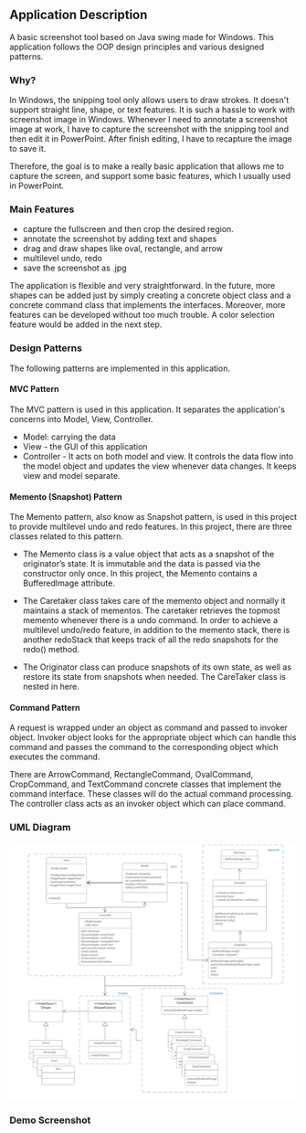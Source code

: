 
## Application Description
A basic screenshot tool based on Java swing made for Windows.
This application follows the OOP design principles and various designed patterns.

### Why?
In Windows, the snipping tool only allows users to draw strokes. It doesn't support straight line, shape, or text features. 
It is such a hassle to work with screenshot image in Windows. 
Whenever I need to annotate a screenshot image at work, I have to capture the screenshot with the snipping tool and then edit it in PowerPoint. 
After finish editing, I have to recapture the image to save it.

Therefore, the goal is to make a really basic application that allows me to capture the screen, and support some basic features, which I usually used in PowerPoint.

### Main Features
* capture the fullscreen and then crop the desired region.
* annotate the screenshot by adding text and shapes
* drag and draw shapes like oval, rectangle, and arrow 
* multilevel undo, redo
* save the screenshot as .jpg


The application is flexible and very straightforward. 
In the future, more shapes can be added just by simply creating a concrete object class and a concrete command class that implements the interfaces.
Moreover, more features can be developed without too much trouble. A color selection feature would be added in the next step.


### Design Patterns
The following patterns are implemented in this application.

#### MVC Pattern

The MVC pattern is used in this application. It separates the application's concerns into Model, View, Controller.
* Model: carrying the data
* View - the GUI of this application
* Controller - It acts on both model and view. It controls the data flow into the model object and updates the view whenever data changes. 
It keeps view and model separate.

#### Memento (Snapshot) Pattern
The Memento pattern, also know as Snapshot pattern, is used in this project to provide multilevel undo and redo features. 
In this project, there are three classes related to this pattern.
* The Memento class is a value object that acts as a snapshot of the originator’s state. 
It is immutable and the data is passed via the constructor only once. In this project, the Memento contains a BufferedImage attribute.

* The Caretaker class takes care of the memento object and normally it maintains a stack of mementos.
The caretaker retrieves the topmost memento whenever there is a undo command.
In order to achieve a multilevel undo/redo feature, in addition to the memento stack, there is another redoStack that keeps track of all the redo snapshots for the redo() method.

* The Originator class can produce snapshots of its own state, as well as restore its state from snapshots when needed. The CareTaker class is nested in here. 

#### Command Pattern 

A request is wrapped under an object as command and passed to invoker object. 
Invoker object looks for the appropriate object which can handle this command and passes the command to the corresponding object which executes the command.

There are ArrowCommand, RectangleCommand, OvalCommand, CropCommand, and TextCommand concrete classes that implement the command interface. These classes will do the actual command processing.
The controller class acts as an invoker object which can place command.

### UML Diagram

![alt text](UML.png)


### Demo Screenshot
